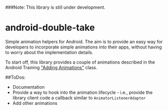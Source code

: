 ###Note: This library is still under development.

android-double-take
===================

Simple animation helpers for Android. The aim is to provide an easy way for developers to incorporate simple animations into their apps, without having to worry about the implementation details.

To start off, this library provides a couple of animations described in the Android Training ["Adding Animations"](http://developer.android.com/training/animation/index.html) class.


##ToDos:
  
  - Documentation
  - Provide a way to hook into the animation lifecycle - i.e., provide the library client code a callback similar to `AnimatorListenerAdapter`
  - Add other animations
